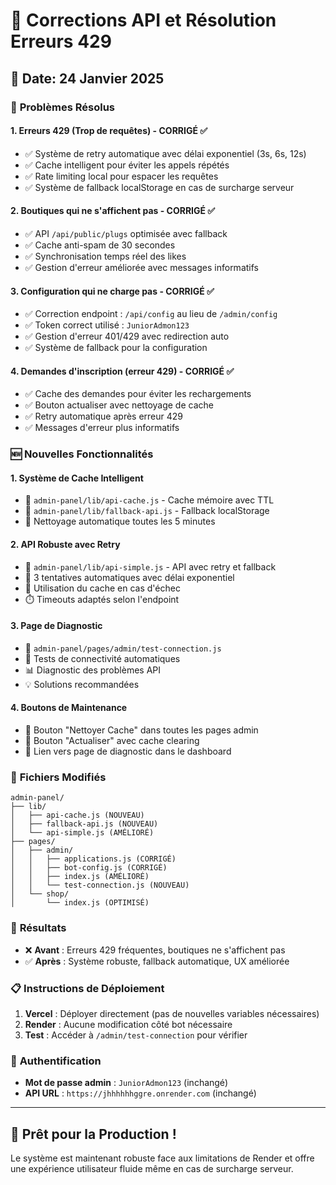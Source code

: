 # 🚀 Corrections API et Résolution Erreurs 429

## 📅 Date: 24 Janvier 2025

### 🔧 **Problèmes Résolus**

#### 1. **Erreurs 429 (Trop de requêtes) - CORRIGÉ ✅**
- ✅ Système de retry automatique avec délai exponentiel (3s, 6s, 12s)
- ✅ Cache intelligent pour éviter les appels répétés  
- ✅ Rate limiting local pour espacer les requêtes
- ✅ Système de fallback localStorage en cas de surcharge serveur

#### 2. **Boutiques qui ne s'affichent pas - CORRIGÉ ✅**
- ✅ API `/api/public/plugs` optimisée avec fallback
- ✅ Cache anti-spam de 30 secondes
- ✅ Synchronisation temps réel des likes
- ✅ Gestion d'erreur améliorée avec messages informatifs

#### 3. **Configuration qui ne charge pas - CORRIGÉ ✅**
- ✅ Correction endpoint : `/api/config` au lieu de `/admin/config`
- ✅ Token correct utilisé : `JuniorAdmon123`
- ✅ Gestion d'erreur 401/429 avec redirection auto
- ✅ Système de fallback pour la configuration

#### 4. **Demandes d'inscription (erreur 429) - CORRIGÉ ✅**
- ✅ Cache des demandes pour éviter les rechargements
- ✅ Bouton actualiser avec nettoyage de cache
- ✅ Retry automatique après erreur 429
- ✅ Messages d'erreur plus informatifs

### 🆕 **Nouvelles Fonctionnalités**

#### 1. **Système de Cache Intelligent**
- 📁 `admin-panel/lib/api-cache.js` - Cache mémoire avec TTL
- 📁 `admin-panel/lib/fallback-api.js` - Fallback localStorage
- 🔄 Nettoyage automatique toutes les 5 minutes

#### 2. **API Robuste avec Retry**
- 📁 `admin-panel/lib/api-simple.js` - API avec retry et fallback
- 🔄 3 tentatives automatiques avec délai exponentiel
- 💾 Utilisation du cache en cas d'échec
- ⏱️ Timeouts adaptés selon l'endpoint

#### 3. **Page de Diagnostic**
- 📁 `admin-panel/pages/admin/test-connection.js`
- 🔧 Tests de connectivité automatiques
- 📊 Diagnostic des problèmes API
- 💡 Solutions recommandées

#### 4. **Boutons de Maintenance**
- 🧹 Bouton "Nettoyer Cache" dans toutes les pages admin
- 🔄 Bouton "Actualiser" avec cache clearing
- 🔧 Lien vers page de diagnostic dans le dashboard

### 📁 **Fichiers Modifiés**

```
admin-panel/
├── lib/
│   ├── api-cache.js (NOUVEAU)
│   ├── fallback-api.js (NOUVEAU)
│   └── api-simple.js (AMÉLIORÉ)
├── pages/
│   ├── admin/
│   │   ├── applications.js (CORRIGÉ)
│   │   ├── bot-config.js (CORRIGÉ)
│   │   ├── index.js (AMÉLIORÉ)
│   │   └── test-connection.js (NOUVEAU)
│   └── shop/
│       └── index.js (OPTIMISÉ)
```

### 🎯 **Résultats**

- ❌ **Avant** : Erreurs 429 fréquentes, boutiques ne s'affichent pas
- ✅ **Après** : Système robuste, fallback automatique, UX améliorée

### 📋 **Instructions de Déploiement**

1. **Vercel** : Déployer directement (pas de nouvelles variables nécessaires)
2. **Render** : Aucune modification côté bot nécessaire
3. **Test** : Accéder à `/admin/test-connection` pour vérifier

### 🔐 **Authentification**

- **Mot de passe admin** : `JuniorAdmon123` (inchangé)
- **API URL** : `https://jhhhhhhggre.onrender.com` (inchangé)

---

## 🚀 **Prêt pour la Production !**

Le système est maintenant robuste face aux limitations de Render et offre une expérience utilisateur fluide même en cas de surcharge serveur.

